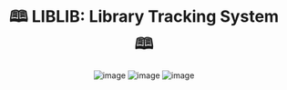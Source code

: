 <div align="center">
  
# 🕮 LIBLIB: Library Tracking System 🕮

![image](https://github.com/user-attachments/assets/fd91078c-2a57-48ea-ae13-813eb8351ec1)
![image](https://github.com/user-attachments/assets/3e1a051a-0bb2-4b03-b100-a6b90288e8ff)
![image](https://github.com/user-attachments/assets/f7368585-8ad8-4f2c-bdcf-4428cd8f84e2)

</div>
